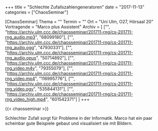 +++
title = "Schlechte Zufallszahlengeneratoren"
date = "2017-11-13"
categories = ["ChaosSeminar"]

[ChaosSeminar]
Thema = ""
Termin = ""
Ort = "Uni Ulm, O27, Hörsaal 20"
Vortragende = "Marco plus Assistent"
Archiv = [
	["", "https://archiv.ulm.ccc.de/chaosseminar/201711-rng/cs-201711-rng_audio.mp3", "68099180"],
	["", "https://archiv.ulm.ccc.de/chaosseminar/201711-rng/cs-201711-rng_audio.ogg", "47930331"],
	["", "https://archiv.ulm.ccc.de/chaosseminar/201711-rng/cs-201711-rng_audio.opus", "50714892"],
	["", "https://archiv.ulm.ccc.de/chaosseminar/201711-rng/cs-201711-rng_video.m4v", "79355079"],
	["", "https://archiv.ulm.ccc.de/chaosseminar/201711-rng/cs-201711-rng_video.mp4", "116995776"],
	["", "https://archiv.ulm.ccc.de/chaosseminar/201711-rng/cs-201711-rng_video.ogv", "535844131"],
	["", "https://archiv.ulm.ccc.de/chaosseminar/201711-rng/cs-201711-rng_video_high.mp4", "601542371"]
	]
+++

{{< chaosseminar >}}

Schlechter Zufall sorgt für Probleme in der Informatik. Marco hat ein paar scheinbar gute Beispiele gebaut und visualisiert sie mit Bildern.

